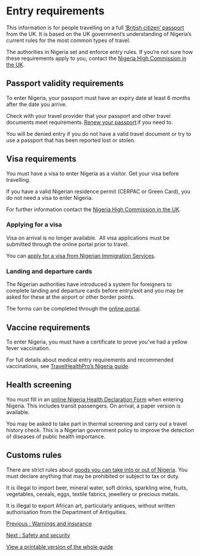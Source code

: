 # Entry requirements

This information is for people travelling on a full [‘British citizen’ passport](https://www.gov.uk/types-of-british-nationality) from the UK. It is based on the UK government’s understanding of Nigeria’s current rules for the most common types of travel.

The authorities in Nigeria set and enforce entry rules. If you’re not sure how these requirements apply to you, contact the [Nigeria High Commission in the UK](http://www.nigeriahc.org.uk/).

## Passport validity requirements

To enter Nigeria, your passport must have an expiry date at least 6 months after the date you arrive.

Check with your travel provider that your passport and other travel documents meet requirements. [Renew your passport](https://www.gov.uk/renew-adult-passport/renew) if you need to.

You will be denied entry if you do not have a valid travel document or try to use a passport that has been reported lost or stolen.

## Visa requirements

You must have a visa to enter Nigeria as a visitor. Get your visa before travelling.

If you have a valid Nigerian residence permit (CERPAC or Green Card), you do not need a visa to enter Nigeria.

For further information contact the [Nigeria High Commission in the UK](http://www.nigeriahc.org.uk/).

### Applying for a visa

Visa on arrival is no longer available.  All visa applications must be submitted through the online portal prior to travel.

You can [apply for a visa from Nigerian Immigration Services](https://portal.immigration.gov.ng/).

### Landing and departure cards

The Nigerian authorities have introduced a system for foreigners to complete landing and departure cards before entry/exit and you may be asked for these at the airport or other border points.

The forms can be completed through the [online portal](https://lecard.immigration.gov.ng/).

## Vaccine requirements

To enter Nigeria, you must have a certificate to prove you’ve had a yellow fever vaccination.

For full details about medical entry requirements and recommended vaccinations, see [TravelHealthPro’s Nigeria guide](http://travelhealthpro.org.uk/country/165/nigeria#Vaccine_recommendations).

## Health screening

You must fill in an [online Nigeria Health Declaration Form](https://healthapp.ncdc.gov.ng/) when entering Nigeria. This includes transit passengers. On arrival, a paper version is available.

You may be asked to take part in thermal screening and carry out a travel history check. This is a Nigerian government policy to improve the detection of diseases of public health importance.

## Customs rules

There are strict rules about [goods you can take into or out of Nigeria](https://customs.gov.ng/?page_id=3075). You must declare anything that may be prohibited or subject to tax or duty.

It is illegal to import beer, mineral water, soft drinks, sparkling wine, fruits, vegetables, cereals, eggs, textile fabrics, jewellery or precious metals.

It is illegal to export African art, particularly antiques, without written authorisation from the Department of Antiquities.

[Previous
:
Warnings and insurance](/foreign-travel-advice/nigeria)

[Next
:
Safety and security](/foreign-travel-advice/nigeria/safety-and-security)

[View a printable version of the whole guide](/foreign-travel-advice/nigeria/print)